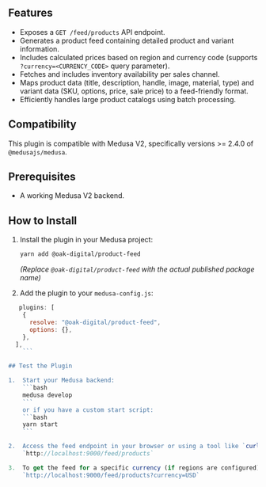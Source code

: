 ## Features

- Exposes a `GET /feed/products` API endpoint.
- Generates a product feed containing detailed product and variant information.
- Includes calculated prices based on region and currency code (supports `?currency=<CURRENCY_CODE>` query parameter).
- Fetches and includes inventory availability per sales channel.
- Maps product data (title, description, handle, image, material, type) and variant data (SKU, options, price, sale price) to a feed-friendly format.
- Efficiently handles large product catalogs using batch processing.

## Compatibility

This plugin is compatible with Medusa V2, specifically versions >= 2.4.0 of `@medusajs/medusa`.

## Prerequisites

- A working Medusa V2 backend.

## How to Install

1.  Install the plugin in your Medusa project:
    ```bash
    yarn add @oak-digital/product-feed
    ```
    *(Replace `@oak-digital/product-feed` with the actual published package name)*

2.  Add the plugin to your `medusa-config.js`:

```javascript
   plugins: [
    {
      resolve: "@oak-digital/product-feed",
      options: {},
    },
  ],
    ```

## Test the Plugin

1.  Start your Medusa backend:
    ```bash
    medusa develop
    ```
    or if you have a custom start script:
    ```bash
    yarn start
    ```

2.  Access the feed endpoint in your browser or using a tool like `curl`:
    `http://localhost:9000/feed/products`

3.  To get the feed for a specific currency (if regions are configured), append the currency code:
    `http://localhost:9000/feed/products?currency=USD`


